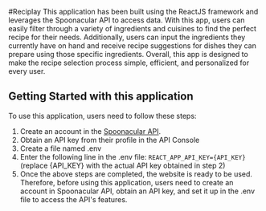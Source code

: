 #Reciplay
This application has been built using the ReactJS framework and leverages the Spoonacular API to access data. With this app, users can easily filter through a variety of ingredients and cuisines to find the perfect recipe for their needs. Additionally, users can input the ingredients they currently have on hand and receive recipe suggestions for dishes they can prepare using those specific ingredients. Overall, this app is designed to make the recipe selection process simple, efficient, and personalized for every user.

## Getting Started with this application
To use this application, users need to follow these steps:

1. Create an account in the [Spoonacular API](https://spoonacular.com/food-api).
2. Obtain an API key from their profile in the API Console
3. Create a file named .env
4. Enter the following line in the .env file: `REACT_APP_API_KEY={API_KEY}` (replace {API_KEY} with the actual API key obtained in step 2)
5. Once the above steps are completed, the website is ready to be used.
Therefore, before using this application, users need to create an account in Spoonacular API, obtain an API key, and set it up in the .env file to access the API's features.
